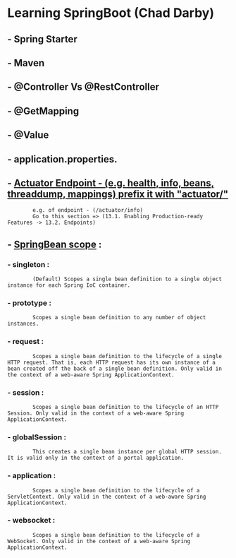 # Learning SpringBoot (Chad Darby)

##  - Spring Starter
##  - Maven
##  - @Controller Vs @RestController
##  - @GetMapping
##  - @Value
##  - application.properties.
##  - [Actuator Endpoint - (e.g. health, info, beans, threaddump, mappings) prefix it with "actuator/"](https://docs.spring.io/spring-boot/docs/current/reference/htmlsingle/#actuator.endpoints)
            e.g. of endpoint - (/actuator/info)
            Go to this section => (13.1. Enabling Production-ready Features -> 13.2. Endpoints)
##  - [SpringBean scope](https://docs.spring.io/spring-framework/reference/core/beans/factory-scopes.html) : 
###    - singleton : 
            (Default) Scopes a single bean definition to a single object instance for each Spring IoC container.
###    - prototype : 
            Scopes a single bean definition to any number of object instances.
###    - request : 
            Scopes a single bean definition to the lifecycle of a single HTTP request. That is, each HTTP request has its own instance of a bean created off the back of a single bean definition. Only valid in the context of a web-aware Spring ApplicationContext.
###    - session :
            Scopes a single bean definition to the lifecycle of an HTTP Session. Only valid in the context of a web-aware Spring ApplicationContext.
###    - globalSession :
            This creates a single bean instance per global HTTP session. It is valid only in the context of a portal application.
###    - application :
            Scopes a single bean definition to the lifecycle of a ServletContext. Only valid in the context of a web-aware Spring ApplicationContext.
###    - websocket :
            Scopes a single bean definition to the lifecycle of a WebSocket. Only valid in the context of a web-aware Spring ApplicationContext.
